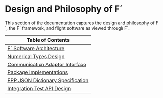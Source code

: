 # Design and Philosophy of F´

This section of the documentation captures the design and philosophy of F´, the F´ framework, and flight software as
viewed through F´. 


| Table of Contents                                                       |
|-------------------------------------------------------------------------|
| [F´ Software Architecture](./fprime-architecture.md)                    |
| [Numerical Types Design](./numerical-types.md)                          |
| [Communication Adapter Interface](./communication-adapter-interface.md) |
| [Package Implementations](./package-implementations.md)                 |
| [FPP JSON Dictionary Specification](./fpp-json-dict.md)                 |
| [Integration Test API Design](./integration-test-api.md)                |
